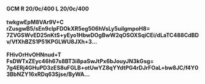 #### GCM R 20/0c/400 L 20/0c/400
**twkgwEpM8VAr9V+C**<br/>**rZusgwB5/sEn9clpFDOkXR5eg506hVsLy5uilgmpoH8=**<br/>**7ZVGSWvED25nKtS+yEyo1HbwDOgBwW2qOSOXSqiCEi/dLaTC488CdBDv/VfXhBZS1P51KPGLWU8JXh+3...**<br/><br/>
**FHivOrHvOHNnud+T**<br/>**FsDWTxZEyc46h67s8BT3i8paSwJtPx6bJouyJN3kGsg=**<br/>**7g4ERj4GHuPD3zES8uFGLB+otUwYZ8qYYdtPG4rDJrFOaL+bw8JC/f4Y03BbNZY16xRDq63Sjse/ByWA...**